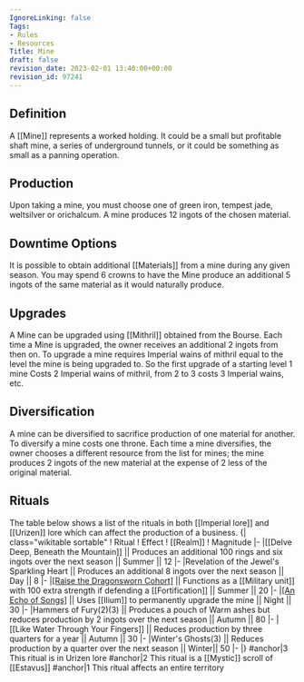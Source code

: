```yaml
---
IgnoreLinking: false
Tags:
- Rules
- Resources
Title: Mine
draft: false
revision_date: 2023-02-01 13:40:00+00:00
revision_id: 97241
---
```


## Definition
A [[Mine]] represents a worked holding. It could be a small but profitable shaft mine, a series of underground tunnels, or it could be something as small as a panning operation.
## Production
Upon taking a mine, you must choose one of green iron, tempest jade, weltsilver or orichalcum. A mine produces 12 ingots of the chosen material.
## Downtime Options
It is possible to obtain additional [[Materials]] from a mine during any given season. You may spend 6 crowns to have the Mine produce an additional 5 ingots of the same material as it would naturally produce.
## Upgrades
A Mine can be upgraded using [[Mithril]] obtained from the Bourse. Each time a Mine is upgraded, the owner receives an additional 2 ingots from then on.
To upgrade a mine requires Imperial wains of mithril equal to the level the mine is being upgraded to. So the first upgrade of a starting level 1 mine Costs 2 Imperial wains of mithril, from 2 to 3 costs 3 Imperial wains, etc.
## Diversification
A mine can be diversified to sacrifice production of one material for another. To diversify a mine costs one throne. Each time a mine diversifies, the owner chooses a different resource from the list for mines; the mine produces 2 ingots of the new material at the expense of 2 less of the original material. 
## Rituals
The table below shows a list of the rituals in both [[Imperial lore]] and [[Urizen]] lore which can affect the production of a business.
{| class="wikitable sortable"
! Ritual
! Effect
! [[Realm]]
! Magnitude
|-
|[[Delve Deep, Beneath the Mountain]] || Produces an additional 100 rings and six ingots over the next season || Summer || 12
|-
|Revelation of the Jewel's Sparkling Heart || Produces an additional 8 ingots over the next season || Day || 8
|-
|[[Raise the Dragonsworn Cohort]](1) || Functions as a [[Military unit]] with 100 extra strength if defending a [[Fortification]] || Summer || 20
|-
|[[An Echo of Songs]](1) || Uses [[Ilium]] to permanently upgrade the mine || Night || 30
|-
|Hammers of Fury(2)(3) || Produces a pouch of Warm ashes but reduces production by 2 ingots over the next season || Autumn || 80
|-
|[[Like Water Through Your Fingers]] || Reduces production by three quarters for a year || Autumn || 30
|-
|Winter's Ghosts(3) || Reduces production by a quarter over the next season || Winter|| 50
|-
|}
#anchor|3 This ritual is in Urizen lore
#anchor|2 This ritual is a [[Mystic]] scroll of [[Estavus]]
#anchor|1 This ritual affects an entire territory